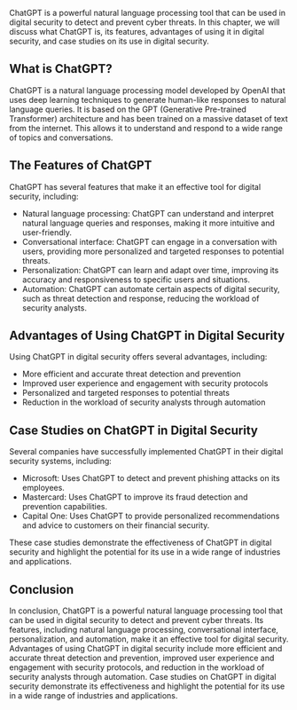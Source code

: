 
ChatGPT is a powerful natural language processing tool that can be used in digital security to detect and prevent cyber threats. In this chapter, we will discuss what ChatGPT is, its features, advantages of using it in digital security, and case studies on its use in digital security.

What is ChatGPT?
----------------

ChatGPT is a natural language processing model developed by OpenAI that uses deep learning techniques to generate human-like responses to natural language queries. It is based on the GPT (Generative Pre-trained Transformer) architecture and has been trained on a massive dataset of text from the internet. This allows it to understand and respond to a wide range of topics and conversations.

The Features of ChatGPT
-----------------------

ChatGPT has several features that make it an effective tool for digital security, including:

* Natural language processing: ChatGPT can understand and interpret natural language queries and responses, making it more intuitive and user-friendly.
* Conversational interface: ChatGPT can engage in a conversation with users, providing more personalized and targeted responses to potential threats.
* Personalization: ChatGPT can learn and adapt over time, improving its accuracy and responsiveness to specific users and situations.
* Automation: ChatGPT can automate certain aspects of digital security, such as threat detection and response, reducing the workload of security analysts.

Advantages of Using ChatGPT in Digital Security
-----------------------------------------------

Using ChatGPT in digital security offers several advantages, including:

* More efficient and accurate threat detection and prevention
* Improved user experience and engagement with security protocols
* Personalized and targeted responses to potential threats
* Reduction in the workload of security analysts through automation

Case Studies on ChatGPT in Digital Security
-------------------------------------------

Several companies have successfully implemented ChatGPT in their digital security systems, including:

* Microsoft: Uses ChatGPT to detect and prevent phishing attacks on its employees.
* Mastercard: Uses ChatGPT to improve its fraud detection and prevention capabilities.
* Capital One: Uses ChatGPT to provide personalized recommendations and advice to customers on their financial security.

These case studies demonstrate the effectiveness of ChatGPT in digital security and highlight the potential for its use in a wide range of industries and applications.

Conclusion
----------

In conclusion, ChatGPT is a powerful natural language processing tool that can be used in digital security to detect and prevent cyber threats. Its features, including natural language processing, conversational interface, personalization, and automation, make it an effective tool for digital security. Advantages of using ChatGPT in digital security include more efficient and accurate threat detection and prevention, improved user experience and engagement with security protocols, and reduction in the workload of security analysts through automation. Case studies on ChatGPT in digital security demonstrate its effectiveness and highlight the potential for its use in a wide range of industries and applications.
